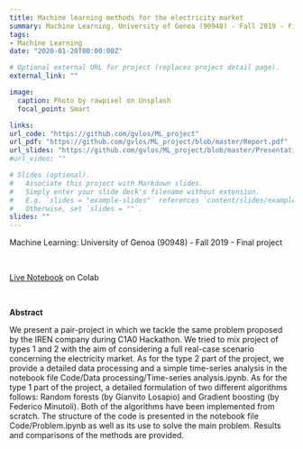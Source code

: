 ```yaml
---
title: Machine learning methods for the electricity market
summary: Machine Learning, University of Genoa (90948) - Fall 2019 - Final project
tags:
- Machine Learning
date: "2020-01-20T00:00:00Z"

# Optional external URL for project (replaces project detail page).
external_link: ""

image:
  caption: Photo by rawpixel on Unsplash
  focal_point: Smart

links:
url_code: "https://github.com/gvlos/ML_project"
url_pdf: "https://github.com/gvlos/ML_project/blob/master/Report.pdf"
url_slides: "https://github.com/gvlos/ML_project/blob/master/Presentation.pdf"
#url_video: ""

# Slides (optional).
#   Associate this project with Markdown slides.
#   Simply enter your slide deck's filename without extension.
#   E.g. `slides = "example-slides"` references `content/slides/example-slides.md`.
#   Otherwise, set `slides = ""`.
slides: ""
---
```


Machine Learning: University of Genoa (90948) - Fall 2019 - Final project

<br>

[Live Notebook](https://colab.research.google.com/drive/1VTr14Lc-uP8Ss2yH9bPq1lknbLg1tH3u?usp=sharing) on Colab

<br>

<b>Abstract</b>

We present a pair-project in which we tackle the same problem proposed by the
IREN company during C1A0 Hackathon. We tried to mix project of types 1 and 2
with the aim of considering a full real-case scenario concerning the electricity market.
As for the type 2 part of the project, we provide a detailed data processing and a
simple time-series analysis in the notebook file Code/Data processing/Time-series
analysis.ipynb. As for the type 1 part of the project, a detailed formulation of two
different algorithms follows: Random forests (by Gianvito Losapio) and Gradient
boosting (by Federico Minutoli). Both of the algorithms have been implemented from scratch.
The structure of the code is presented in the notebook file Code/Problem.ipynb as
well as its use to solve the main problem. Results and comparisons of the methods
are provided.
